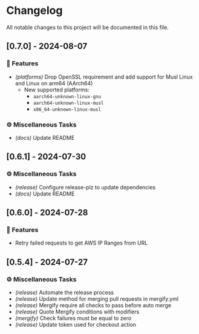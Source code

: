 # Changelog

All notable changes to this project will be documented in this file.

## [0.7.0] - 2024-08-07

### 🚀 Features

- _(platforms)_ Drop OpenSSL requirement and add support for Musl Linux and Linux on arm64 (AArch64)
  - New supported platforms:
    - `aarch64-unknown-linux-gnu`
    - `aarch64-unknown-linux-musl`
    - `x86_64-unknown-linux-musl`

### ⚙️ Miscellaneous Tasks

- _(docs)_ Update README

## [0.6.1] - 2024-07-30

### ⚙️ Miscellaneous Tasks

- _(release)_ Configure release-plz to update dependencies
- _(docs)_ Update README

## [0.6.0] - 2024-07-28

### 🚀 Features

- Retry failed requests to get AWS IP Ranges from URL

## [0.5.4] - 2024-07-27

### ⚙️ Miscellaneous Tasks

- _(release)_ Automate the release process
- _(release)_ Update method for merging pull requests in mergify.yml
- _(release)_ Mergify require all checks to pass before auto merge
- _(release)_ Quote Mergify conditions with modifiers
- _(mergify)_ Check failures must be equal to zero
- _(release)_ Update token used for checkout action

